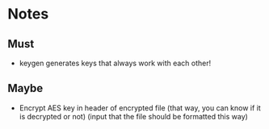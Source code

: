 # Notes

## Must
- keygen generates keys that always work with each other!

## Maybe
- Encrypt AES key in header of encrypted file
  (that way, you can know if it is decrypted or not)
  (input that the file should be formatted this way)
